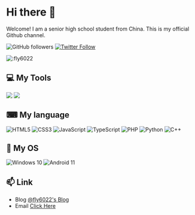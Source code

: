 # Hi there 👋

Welcome! I am a senior high school student from China. This is my official Github channel.

<img alt="GitHub followers" src="https://img.shields.io/github/followers/fly6022?style=social" /> <a href="https://twitter.com/fly_6022"><img alt="Twitter Follow" src="https://img.shields.io/twitter/follow/fly_6022?style=social"></a>

![:fly6022](https://api.moedog.org/count/@fly6022?theme=galbooru)

## 💻 My Tools

[![](https://img.shields.io/badge/Windows-10-2376bc?style=flat-square&logo=windows&logoColor=ffffff)](https://www.microsoft.com/windows/get-windows-10)
[![](https://img.shields.io/badge/oneplus-7-f45a00?style=flat-square&logo=oneplus&logoColor=ffffff)](https://www.oneplus.com/)

## ⌨ My language

![HTML5](https://img.shields.io/badge/HTML5-E34F26.svg?logo=html5&logoColor=white) 
![CSS3](https://img.shields.io/badge/CSS3-59,113,165.svg?logo=css3&logoColor=white) 
![JavaScript](https://img.shields.io/badge/JavaScript-323330.svg?logo=javascript&logoColor=F7DF1E) 
![TypeScript](https://img.shields.io/badge/TypeScript-007ACC.svg?logo=typescript&logoColor=white) 
![PHP](https://img.shields.io/badge/PHP-3B71A5.svg?logo=php&logoColor=white)
![Python](https://img.shields.io/badge/python-3B71A5.svg?logo=python&logoColor=white)
![C++](https://img.shields.io/badge/C++-0280CE.svg?logo=C&logoColor=white)

## 🌱 My OS

![Windows 10](https://img.shields.io/badge/Windows%2010-0078D6?logo=microsoft&logoColor=white) ![Android 11](https://img.shields.io/badge/Android-3DDC84?logo=android&logoColor=white)

## 📫 Link

- Blog [@fly6022's Blog](https://fly6022.fun)
- Email [Click Here](mailto:i@fly6022.fun)

<!--
**fly6022/fly6022**
